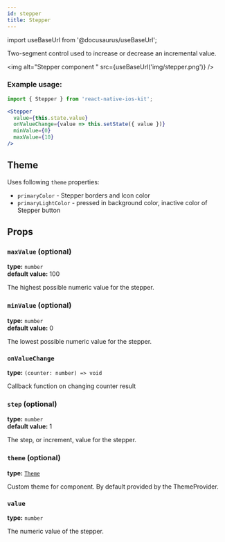 ```yaml
---
id: stepper
title: Stepper
---
```

import useBaseUrl from '@docusaurus/useBaseUrl';

Two-segment control used to increase or decrease an incremental value.

<img alt="Stepper component " src={useBaseUrl('img/stepper.png')} />

### Example usage:
```jsx
import { Stepper } from 'react-native-ios-kit';

<Stepper
  value={this.state.value}
  onValueChange={value => this.setState({ value })}
  minValue={0}
  maxValue={10}
/>
```

## Theme
Uses following `theme` properties:
- `primaryColor` - Stepper borders and Icon color
- `primaryLightColor` - pressed in background color, inactive color of Stepper button
## Props

### `maxValue` (optional)
**type:** `number`  
**default value:** 100

The highest possible numeric value for the stepper.

### `minValue` (optional)
**type:** `number`  
**default value:** 0

The lowest possible numeric value for the stepper.

### `onValueChange`
**type:** `(counter: number) => void`

Callback function on changing counter result
### `step` (optional)
**type:** `number`  
**default value:** 1

The step, or increment, value for the stepper.

### `theme` (optional)
**type:** [`Theme`](theme)

Custom theme for component. By default provided by the ThemeProvider.

### `value`
**type:** `number`

The numeric value of the stepper.
